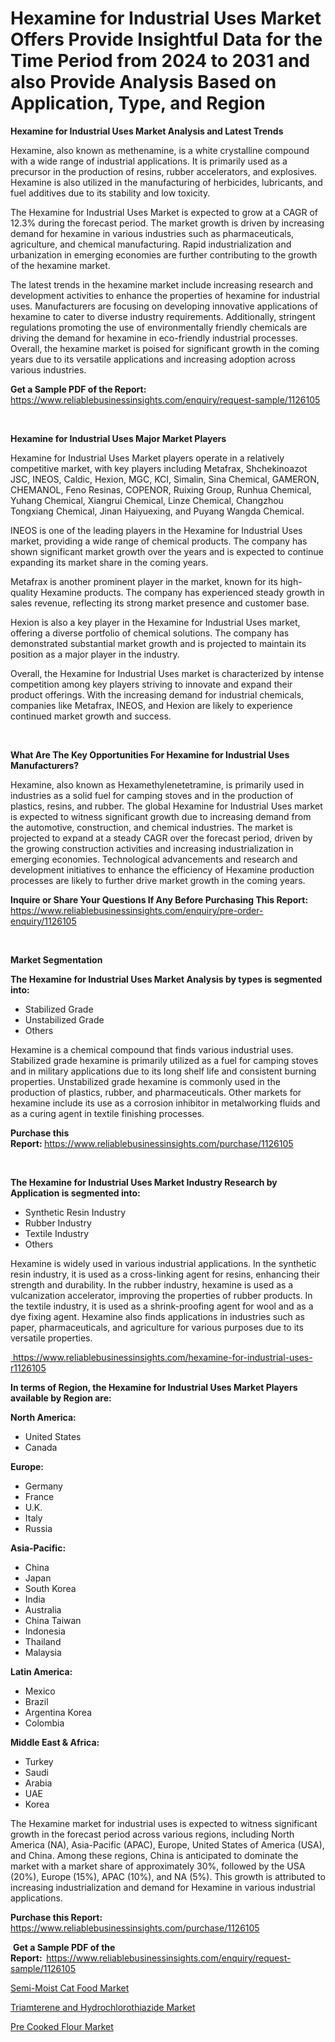 <p><h1>Hexamine for Industrial Uses Market Offers Provide Insightful Data for the Time Period from 2024 to 2031 and also Provide Analysis Based on Application, Type, and Region</h1></p><p><strong>Hexamine for Industrial Uses Market Analysis and Latest Trends</strong></p>
<p><p>Hexamine, also known as methenamine, is a white crystalline compound with a wide range of industrial applications. It is primarily used as a precursor in the production of resins, rubber accelerators, and explosives. Hexamine is also utilized in the manufacturing of herbicides, lubricants, and fuel additives due to its stability and low toxicity.</p><p>The Hexamine for Industrial Uses Market is expected to grow at a CAGR of 12.3% during the forecast period. The market growth is driven by increasing demand for hexamine in various industries such as pharmaceuticals, agriculture, and chemical manufacturing. Rapid industrialization and urbanization in emerging economies are further contributing to the growth of the hexamine market.</p><p>The latest trends in the hexamine market include increasing research and development activities to enhance the properties of hexamine for industrial uses. Manufacturers are focusing on developing innovative applications of hexamine to cater to diverse industry requirements. Additionally, stringent regulations promoting the use of environmentally friendly chemicals are driving the demand for hexamine in eco-friendly industrial processes. Overall, the hexamine market is poised for significant growth in the coming years due to its versatile applications and increasing adoption across various industries.</p></p>
<p><strong>Get a Sample PDF of the Report:&nbsp;</strong> <a href="https://www.reliablebusinessinsights.com/enquiry/request-sample/1126105">https://www.reliablebusinessinsights.com/enquiry/request-sample/1126105</a></p>
<p>&nbsp;</p>
<p><strong>Hexamine for Industrial Uses Major Market Players</strong></p>
<p><p>Hexamine for Industrial Uses Market players operate in a relatively competitive market, with key players including Metafrax, Shchekinoazot JSC, INEOS, Caldic, Hexion, MGC, KCI, Simalin, Sina Chemical, GAMERON, CHEMANOL, Feno Resinas, COPENOR, Ruixing Group, Runhua Chemical, Yuhang Chemical, Xiangrui Chemical, Linze Chemical, Changzhou Tongxiang Chemical, Jinan Haiyuexing, and Puyang Wangda Chemical.</p><p>INEOS is one of the leading players in the Hexamine for Industrial Uses market, providing a wide range of chemical products. The company has shown significant market growth over the years and is expected to continue expanding its market share in the coming years.</p><p>Metafrax is another prominent player in the market, known for its high-quality Hexamine products. The company has experienced steady growth in sales revenue, reflecting its strong market presence and customer base.</p><p>Hexion is also a key player in the Hexamine for Industrial Uses market, offering a diverse portfolio of chemical solutions. The company has demonstrated substantial market growth and is projected to maintain its position as a major player in the industry.</p><p>Overall, the Hexamine for Industrial Uses market is characterized by intense competition among key players striving to innovate and expand their product offerings. With the increasing demand for industrial chemicals, companies like Metafrax, INEOS, and Hexion are likely to experience continued market growth and success.</p></p>
<p>&nbsp;</p>
<p><strong>What Are The Key Opportunities For Hexamine for Industrial Uses Manufacturers?</strong></p>
<p><p>Hexamine, also known as Hexamethylenetetramine, is primarily used in industries as a solid fuel for camping stoves and in the production of plastics, resins, and rubber. The global Hexamine for Industrial Uses market is expected to witness significant growth due to increasing demand from the automotive, construction, and chemical industries. The market is projected to expand at a steady CAGR over the forecast period, driven by the growing construction activities and increasing industrialization in emerging economies. Technological advancements and research and development initiatives to enhance the efficiency of Hexamine production processes are likely to further drive market growth in the coming years.</p></p>
<p><strong>Inquire or Share Your Questions If Any Before Purchasing This Report:</strong> <a href="https://www.reliablebusinessinsights.com/enquiry/pre-order-enquiry/1126105">https://www.reliablebusinessinsights.com/enquiry/pre-order-enquiry/1126105</a></p>
<p>&nbsp;</p>
<p><strong>Market Segmentation</strong></p>
<p><strong>The Hexamine for Industrial Uses Market Analysis by types is segmented into:</strong></p>
<p><ul><li>Stabilized Grade</li><li>Unstabilized Grade</li><li>Others</li></ul></p>
<p><p>Hexamine is a chemical compound that finds various industrial uses. Stabilized grade hexamine is primarily utilized as a fuel for camping stoves and in military applications due to its long shelf life and consistent burning properties. Unstabilized grade hexamine is commonly used in the production of plastics, rubber, and pharmaceuticals. Other markets for hexamine include its use as a corrosion inhibitor in metalworking fluids and as a curing agent in textile finishing processes.</p></p>
<p><strong>Purchase this Report:&nbsp;</strong><a href="https://www.reliablebusinessinsights.com/purchase/1126105">https://www.reliablebusinessinsights.com/purchase/1126105</a></p>
<p>&nbsp;</p>
<p><strong>The Hexamine for Industrial Uses Market Industry Research by Application is segmented into:</strong></p>
<p><ul><li>Synthetic Resin Industry</li><li>Rubber Industry</li><li>Textile Industry</li><li>Others</li></ul></p>
<p><p>Hexamine is widely used in various industrial applications. In the synthetic resin industry, it is used as a cross-linking agent for resins, enhancing their strength and durability. In the rubber industry, hexamine is used as a vulcanization accelerator, improving the properties of rubber products. In the textile industry, it is used as a shrink-proofing agent for wool and as a dye fixing agent. Hexamine also finds applications in industries such as paper, pharmaceuticals, and agriculture for various purposes due to its versatile properties.</p></p>
<p><a href="https://www.reliablebusinessinsights.com/hexamine-for-industrial-uses-r1126105">&nbsp;https://www.reliablebusinessinsights.com/hexamine-for-industrial-uses-r1126105</a></p>
<p><strong>In terms of Region, the Hexamine for Industrial Uses Market Players available by Region are:</strong></p>
<p>
    <p> <strong> North America: </strong>
        <ul>
            <li>United States</li>
            <li>Canada</li>
        </ul>
        </p> 
    <p> <strong> Europe: </strong>
        <ul>
            <li>Germany</li>
            <li>France</li>
            <li>U.K.</li>
            <li>Italy</li>
            <li>Russia</li>
        </ul>
        </p> 
    <p> <strong> Asia-Pacific: </strong>
        <ul>
            <li>China</li>
            <li>Japan</li>
            <li>South Korea</li>
            <li>India</li>
            <li>Australia</li>
            <li>China Taiwan</li>
            <li>Indonesia</li>
            <li>Thailand</li>
            <li>Malaysia</li>
        </ul>
        </p> 
    <p> <strong> Latin America: </strong>
        <ul>
            <li>Mexico</li>
            <li>Brazil</li>
            <li>Argentina Korea</li>
            <li>Colombia</li>
        </ul>
        </p> 
    <p> <strong> Middle East & Africa: </strong>
        <ul>
            <li>Turkey</li>
            <li>Saudi</li>
            <li>Arabia</li>
            <li>UAE</li>
            <li>Korea</li>
        </ul>
    </p>
    </p>
<p><p>The Hexamine market for industrial uses is expected to witness significant growth in the forecast period across various regions, including North America (NA), Asia-Pacific (APAC), Europe, United States of America (USA), and China. Among these regions, China is anticipated to dominate the market with a market share of approximately 30%, followed by the USA (20%), Europe (15%), APAC (10%), and NA (5%). This growth is attributed to increasing industrialization and demand for Hexamine in various industrial applications.</p></p>
<p><strong>Purchase this Report: </strong><a href="https://www.reliablebusinessinsights.com/purchase/1126105">https://www.reliablebusinessinsights.com/purchase/1126105</a></p>
<p>&nbsp;<strong>Get a Sample PDF of the Report:&nbsp;&nbsp;</strong><a href="https://www.reliablebusinessinsights.com/enquiry/request-sample/1126105">https://www.reliablebusinessinsights.com/enquiry/request-sample/1126105</a></p>
<p><strong></strong></p>
<p><p><a href="https://github.com/HallieBird1/Market-Research-Report-List-1/blob/main/semi-moist-cat-food-market.md">Semi-Moist Cat Food Market</a></p><p><a href="https://github.com/faisalayoob601/Market-Research-Report-List-1/blob/main/triamterene-and-hydrochlorothiazide-market.md">Triamterene and Hydrochlorothiazide Market</a></p><p><a href="https://github.com/AarobcfAusbdnjvXff/Market-Research-Report-List-1/blob/main/pre-cooked-flour-market.md">Pre Cooked Flour Market</a></p></p>